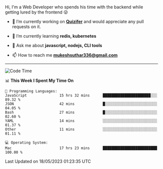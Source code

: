 Hi, I'm a Web Developer who spends his time with the backend while getting lured by the frontend 😜

- 🔭 I’m currently working on **[Quizifer](https://github.com/SutharMukesh/Quizifer/)** and would appreciate any pull requests on it.

- 🌱 I’m currently learning **redis, kubernetes**

- 💬 Ask me about **javascript, nodejs, CLI tools**

- 📫 How to reach me **mukeshsuthar336@gmail.com**

---
<!--START_SECTION:waka-->
![Code Time](http://img.shields.io/badge/Code%20Time-2%2C300%20hrs%2015%20mins-blue)

📊 **This Week I Spent My Time On** 

```text
💬 Programming Languages: 
JavaScript               15 hrs 32 mins      ██████████████████████░░░   89.32 % 
JSON                     42 mins             █░░░░░░░░░░░░░░░░░░░░░░░░   04.05 % 
Bash                     27 mins             █░░░░░░░░░░░░░░░░░░░░░░░░   02.60 % 
YAML                     14 mins             ░░░░░░░░░░░░░░░░░░░░░░░░░   01.37 % 
Other                    11 mins             ░░░░░░░░░░░░░░░░░░░░░░░░░   01.11 % 

💻 Operating System: 
Mac                      17 hrs 23 mins      █████████████████████████   100.00 % 
```


 Last Updated on 18/05/2023 01:23:35 UTC
<!--END_SECTION:waka-->
